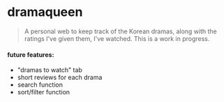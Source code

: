 # dramaqueen

> A personal web to keep track of the Korean dramas, along with the ratings I've given them, I've watched.  This is a work in progress.

#### future features:
  * "dramas to watch" tab
  * short reviews for each drama
  * search function
  * sort/filter function